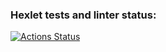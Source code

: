 ### Hexlet tests and linter status:
[![Actions Status](https://github.com/myuzer/data-analytics-project-96/actions/workflows/hexlet-check.yml/badge.svg)](https://github.com/myuzer/data-analytics-project-96/actions)